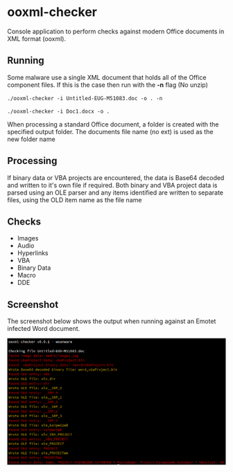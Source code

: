# ooxml-checker

Console application to perform checks against modern Office documents in XML format (ooxml). 

## Running

Some malware use a single XML document that holds all of the Office component files. If this is the case then run with the **-n** flag (No unzip)

```
./ooxml-checker -i Untitled-EUG-M51083.doc -o . -n
```

```
./ooxml-checker -i Doc1.docx -o .
```

When processing a standard Office document, a folder is created with the specified output folder. The documents file name (no ext) is used as the new folder name

## Processing

If binary data or VBA projects are encountered, the data is Base64 decoded and written to it's own file if required. Both binary and VBA project data is parsed using an OLE parser and any items identified are written to separate files, using the OLD item name as the file name

## Checks

- Images
- Audio
- Hyperlinks
- VBA
- Binary Data
- Macro
- DDE

## Screenshot

The screenshot below shows the output when running against an Emotet infected Word document.

![alt text](console.png "Example output")